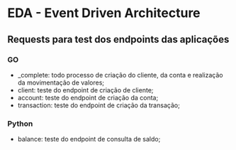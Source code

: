 # EDA - Event Driven Architecture

## Requests para test dos endpoints das aplicações

### GO

- _complete: todo processo de criação do cliente, da conta e realização da movimentação de valores;
- client: teste do endpoint de criação de cliente;
- account: teste do endpoint de criação da conta;
- transaction: teste do endpoint de criação da transação;

### Python

- balance: teste do endpoint de consulta de saldo;
